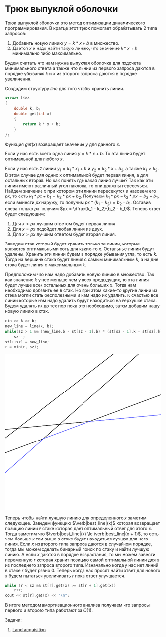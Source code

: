 # Трюк выпуклой оболочки

Трюк выпуклой оболочки это метод оптимизации динамического программирования. В кратце этот трюк помогает обрабатывать 2 типа запросов:
1. Добавить новую линию $y=k*x+b$ в множество.
2. Дается $x$ и надо найти такую линию, что значение $k*x+b$ минимально либо максимально.

Будем считать что нам нужна выпуклая оболочка для подсчета минимального ответа а также что линии из первого запроса даются в порядке убывания $k$ и $x$ из второго запроса даются в порядке увеличения.

Создадим структуру $line$ для того чтобы хранить линии.
```cpp
struct line
{
	double k, b;
	double get(int x)
	{
		return k * x + b;
	}
};
```

Функция $get(x)$ возвращает значение $y$ для данного $x$.

Если у нас есть всего одна линия $y = k * x + b$. То эта линия будет оптимальной для любого $x$.

Если у нас есть 2 линии $y_1 = k_1 * x_1 + b$ и $y_2 = k_2 * x + b_2$, а также $k_1 > k_2$. В этом случае для одних x оптимальной будет первая линия, а для остальных вторая. Но как понять где какая линия лучше? Так как эти линии имеют различный угол наклона, то они должны пересечься. Найдем значение $x$ при котором эти линии пересекутся и назовем его $px$, то есть $k_1 * px + b_1 = k_2 * px + b_2$. Получаем $k_1 * px - k_2 * px = b_2 - b_1$, если вынести $px$ наружу, то получим $px * (k_1 - k_2) = b_2 - b_1$. Оставив слева только $px$ получим $px = \dfrac{k_1 - k_2}{b_2 - b_1}$. Теперь ответ будет следующим:
1. Для $x < px$ лучшим ответом будет первая линия
2. Для $x = px$ подойдет любая линия из двух.
3. Для $x > px$ лучшим ответом будет вторая линия.

Заведем стэк который будет хранить только те линии, которые являются оптимальными хоть для каких-то $x$. Остальные линии будут удалены. Хранить эти линии будем в порядке убывания угла, то есть $k$. Тогда на вершине стэка будет линия с самым минимальным $k$, а на дне стэка будет линия с максимальным $k$.

Предположим что нам надо добавить новую линию в множество. Так как значение $k$ у нее меньше чем у всех предыдущих, то эта линия будет лучше всех остальных для очень больших $x$. Тогда нам необходимо добавить ее в стэк. Но при этом какие-то другие линии из стэка могли стать бесполезными и нам надо их удалить. К счастью все линии которые нам надо удалить будут находиться на верхушке стэка. Будем удалять их до тех пор пока это необходимо, затем добавим нашу новую линию в стэк.
```cpp
cin >> k >> b;
new_line = line(k, b);
while(sz > 1 && (new_line.b - st[sz - 1].b) * (st[sz - 1].k - st[sz].k) <= (st[sz].b - st[sz - 1].b) * (st[sz - 1].k - new_line.k))
	sz--;
st[++sz] = new_line;
r = min(r, sz);
```

![](images/convex_hull_1.png)

Теперь чтобы найти лучшую линию для определенного $x$ заметим следующее. Заведем функцию $\verb|best_line|(x)$ которая возвращает позицию линии в стэке которая дает оптимальный ответ для этого $x$. Тогда заметим что $\verb|best_line|(x) \le \verb|best_line|(x + 1)$, то есть чем больше $x$ тем выше в стэке будет находиться лучшая для него линия. Если $x$ из второго типа запроса даются в случайном порядке, тогда мы можем сделать бинарный поиск по стэку и найти лучшую линию. А если $x$ даются в порядке возрастания, то мы можем завести переменную $r$ которая хранит позицию самой оптимальной линии для $x$ из последнего запроса второго типа. Изначально когда у нас нет линий в стэке $r$ будет равно $0$. Теперь когда нас просят найти ответ для нового $x$ будем пытаться увеличивать $r$ пока ответ улучшается.
```cpp
while (r < sz && st[r].get(x) >= st[r + 1].get(x))
	r++;
cout << st[r].get(x) << "\n";
```

В итоге методом амортизационного анализа получаем что запросы первого и второго типа работают за $O(1)$.

Задачи:
1. [Land acquisition](https://vjudge.net/problem/SPOJ-ACQUIRE)
